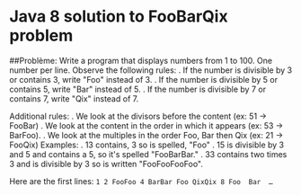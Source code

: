 # Java 8 solution to FooBarQix problem


##Problème:
Write a program that displays numbers from 1 to 100. One number per line. 
Observe the following rules:
  . If the number is divisible by 3 or contains 3, write "Foo" instead of 3.
  . If the number is divisible by 5 or contains 5, write "Bar" instead of 5.
  . If the number is divisible by 7 or contains 7, write "Qix" instead of 7.
   
Additional rules:
    . We look at the divisors before the content (ex: 51 -> FooBar)
    . We look at the content in the order in which it appears (ex: 53 -> BarFoo).
    . We look at the multiples in the order Foo, Bar then Qix (ex: 21 -> FooQix)
Examples:
    . 13 contains, 3 so is spelled, "Foo"
    . 15 is divisible by 3 and 5 and contains a 5, so it's spelled "FooBarBar."
    . 33 contains two times 3 and is divisible by 3 so is written "FooFooFooFoo".

Here are the first lines: 
`1
2
FooFoo
4
BarBar
Foo
QixQix
8
Foo 
Bar 
…`
